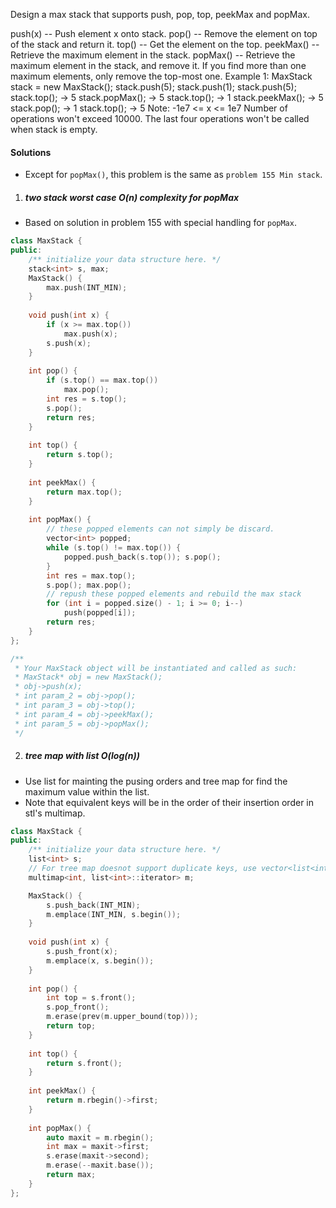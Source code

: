 Design a max stack that supports push, pop, top, peekMax and popMax.

push(x) -- Push element x onto stack.
pop() -- Remove the element on top of the stack and return it.
top() -- Get the element on the top.
peekMax() -- Retrieve the maximum element in the stack.
popMax() -- Retrieve the maximum element in the stack, and remove it. If you find more than one maximum elements, only remove the top-most one.
Example 1:
MaxStack stack = new MaxStack();
stack.push(5); 
stack.push(1);
stack.push(5);
stack.top(); -> 5
stack.popMax(); -> 5
stack.top(); -> 1
stack.peekMax(); -> 5
stack.pop(); -> 1
stack.top(); -> 5
Note:
-1e7 <= x <= 1e7
Number of operations won't exceed 10000.
The last four operations won't be called when stack is empty.

#### Solutions

- Except for `popMax()`, this problem is the same as `problem 155 Min stack`.

1. ##### two stack worst case O(n) complexity for popMax

- Based on solution in problem 155 with special handling for `popMax`.

```c++
class MaxStack {
public:
    /** initialize your data structure here. */
    stack<int> s, max;
    MaxStack() {
        max.push(INT_MIN);
    }
    
    void push(int x) {
        if (x >= max.top())
            max.push(x);
        s.push(x);
    }
    
    int pop() {
        if (s.top() == max.top())
            max.pop();
        int res = s.top();
        s.pop();
        return res;
    }
    
    int top() {
        return s.top();
    }
    
    int peekMax() {
        return max.top();
    }
    
    int popMax() {
        // these popped elements can not simply be discard.
        vector<int> popped;
        while (s.top() != max.top()) {
            popped.push_back(s.top()); s.pop();
        }
        int res = max.top();
        s.pop(); max.pop();
        // repush these popped elements and rebuild the max stack
        for (int i = popped.size() - 1; i >= 0; i--)
            push(popped[i]);
        return res;
    }
};

/**
 * Your MaxStack object will be instantiated and called as such:
 * MaxStack* obj = new MaxStack();
 * obj->push(x);
 * int param_2 = obj->pop();
 * int param_3 = obj->top();
 * int param_4 = obj->peekMax();
 * int param_5 = obj->popMax();
 */
```

2. ##### tree map with list O(log(n))

- Use list for mainting the pusing orders and tree map for find the maximum value within the list.
- Note that equivalent keys will be in the order of their insertion order in stl's multimap.

```c++
class MaxStack {
public:
    /** initialize your data structure here. */
    list<int> s;
    // For tree map doesnot support duplicate keys, use vector<list<int>::iterator> as value type.
    multimap<int, list<int>::iterator> m;

    MaxStack() {
        s.push_back(INT_MIN);
        m.emplace(INT_MIN, s.begin());
    }
    
    void push(int x) {
        s.push_front(x);
        m.emplace(x, s.begin());
    }
    
    int pop() {
        int top = s.front();
        s.pop_front();
        m.erase(prev(m.upper_bound(top)));
        return top;
    }
    
    int top() {
        return s.front();
    }
    
    int peekMax() {
        return m.rbegin()->first;
    }
    
    int popMax() {
        auto maxit = m.rbegin();
        int max = maxit->first;
        s.erase(maxit->second);
        m.erase(--maxit.base());
        return max;
    }
};
```